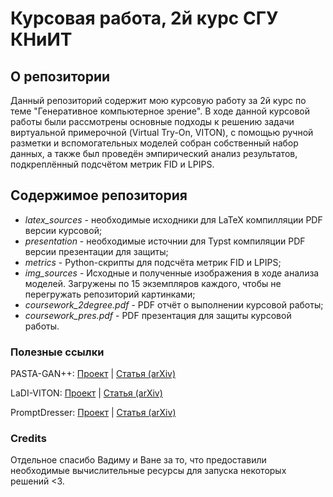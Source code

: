 # Курсовая работа, 2й курс СГУ КНиИТ
## О репозитории
Данный репозиторий содержит мою курсовую работу за 2й курс по теме "Генеративное компьютерное зрение". В ходе данной курсовой работы были рассмотрены основные подходы к решению задачи виртуальной примерочной (Virtual Try-On, VITON), с помощью ручной разметки и вспомогательных моделей собран собственный набор данных, а также был проведён эмпирический анализ результатов, подкреплённый подсчётом метрик FID и LPIPS.

## Содержимое репозитория
* *latex_sources* - необходимые исходники для LaTeX компилляции PDF версии курсовой;
* *presentation* - необходимые источнии для Typst компиляции PDF версии презентации для защиты;
* *metrics* - Python-скрипты для подсчёта метрик FID и LPIPS;
* *img_sources* - Исходные и полученные изображения в ходе анализа моделей. Загружены по 15 экземпляров каждого, чтобы не перегружать репозиторий картинками;
* *coursework_2degree.pdf* - PDF отчёт о выполнении курсовой работы;
* *coursework_pres.pdf* - PDF презентация для защиты курсовой работы.

### Полезные ссылки
PASTA-GAN++: [Проект](https://github.com/xiezhy6/PASTA-GAN-plusplus) | [Статья (arXiv)](https://arxiv.org/abs/2207.13475)

LaDI-VITON: [Проект](https://github.com/miccunifi/ladi-vton?tab=readme-ov-file) | [Статья (arXiv)](https://arxiv.org/abs/2305.13501)

PromptDresser: [Проект](https://github.com/rlawjdghek/PromptDresser) | [Статья (arXiv)](https://arxiv.org/abs/2412.16978)

### Credits
Отдельное спасибо Вадиму и Ване за то, что предоставили необходимые вычислительные ресурсы для запуска некоторых решений <3.
